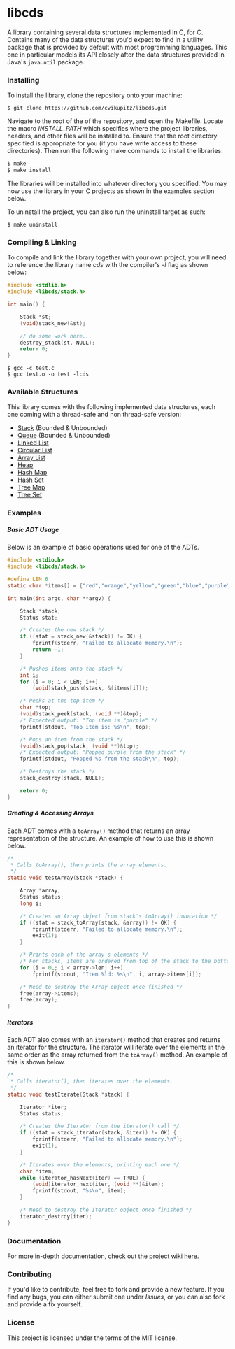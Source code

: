 # libcds

A library containing several data structures implemented in C, for C. Contains many of the data structures you'd expect to find in a utility package that is provided by default with most programming languages. This one in particular models its API closely after the data structures provided in Java's  ```java.util``` package.

### Installing

To install the library, clone the repository onto your machine:

```shell
$ git clone https://github.com/cvikupitz/libcds.git
```

Navigate to the root of the of the repository, and open the Makefile. Locate the macro *INSTALL_PATH* which specifies where the project libraries, headers, and other files will be installed to. Ensure that the root directory specified is appropriate for you (if you have write access to these directories). Then run the following make commands to install the libraries:

```sh
$ make
$ make install
```

The libraries will be installed into whatever directory you specified. You may now use the library in your C projects as shown in the examples section below.

To uninstall the project, you can also run the uninstall target as such:

```shell
$ make uninstall
```

### Compiling & Linking

To compile and link the library together with your own project, you will need to reference the library name *cds* with the compiler's *-l* flag as shown below:

```c
#include <stdlib.h>
#include <libcds/stack.h>

int main() {

    Stack *st;
    (void)stack_new(&st);

    // do some work here...
    destroy_stack(st, NULL);
    return 0;
}
```

```shell
$ gcc -c test.c
$ gcc test.o -o test -lcds
```

### Available Structures

This library comes with the following implemented data structures, each one coming with a thread-safe and non thread-safe version:

* [Stack](https://docs.oracle.com/javase/7/docs/api/java/util/Stack.html) (Bounded & Unbounded)
* [Queue](https://docs.oracle.com/javase/7/docs/api/java/util/Queue.html) (Bounded & Unbounded)
* [Linked List](https://docs.oracle.com/javase/7/docs/api/java/util/LinkedList.html)
* [Circular List](https://www.tutorialspoint.com/data_structures_algorithms/circular_linked_list_algorithm.htm#:~:text=Advertisements,into%20a%20circular%20linked%20list.)
* [Array List](https://docs.oracle.com/javase/7/docs/api/java/util/ArrayList.html)
* [Heap](https://docs.oracle.com/javase/7/docs/api/java/util/PriorityQueue.html)
* [Hash Map](https://docs.oracle.com/javase/7/docs/api/java/util/HashMap.html)
* [Hash Set](https://docs.oracle.com/javase/7/docs/api/java/util/HashSet.html)
* [Tree Map](https://docs.oracle.com/javase/7/docs/api/java/util/TreeMap.html)
* [Tree Set](https://docs.oracle.com/javase/7/docs/api/java/util/TreeSet.html)

### Examples

##### Basic ADT Usage

Below is an example of basic operations used for one of the ADTs.

```c
#include <stdio.h>
#include <libcds/stack.h>

#define LEN 6
static char *items[] = {"red","orange","yellow","green","blue","purple"};

int main(int argc, char **argv) {

    Stack *stack;
    Status stat;

    /* Creates the new stack */
    if ((stat = stack_new(&stack)) != OK) {
        fprintf(stderr, "Failed to allocate memory.\n");
        return -1;
    }

    /* Pushes items onto the stack */
    int i;
    for (i = 0; i < LEN; i++)
        (void)stack_push(stack, &(items[i]));

    /* Peeks at the top item */
    char *top;
    (void)stack_peek(stack, (void **)&top);
    /* Expected output: "Top item is "purple" */
    fprintf(stdout, "Top item is: %s\n", top);

    /* Pops an item from the stack */
    (void)stack_pop(stack, (void **)&top);
    /* Expected output: "Popped purple from the stack" */
    fprintf(stdout, "Popped %s from the stack\n", top);

    /* Destroys the stack */
    stack_destroy(stack, NULL);

    return 0;
}
```

##### Creating & Accessing Arrays

Each ADT comes with a ```toArray()``` method that returns an array representation of the structure. An example of how to use this is shown below.

```c
/*
 * Calls toArray(), then prints the array elements.
 */
static void testArray(Stack *stack) {

    Array *array;
    Status status;
    long i;

    /* Creates an Array object from stack's toArray() invocation */
    if ((stat = stack_toArray(stack, &array)) != OK) {
        fprintf(stderr, "Failed to allocate memory.\n");
        exit(1);
    }

    /* Prints each of the array's elements */
    /* For stacks, items are ordered from top of the stack to the bottom */
    for (i = 0L; i < array->len; i++)
        fprintf(stdout, "Item %ld: %s\n", i, array->items[i]);

    /* Need to destroy the Array object once finished */
    free(array->items);
    free(array);
}
```

##### Iterators

Each ADT also comes with an ```iterator()``` method that creates and returns an iterator for the structure. The iterator will iterate over the elements in the same order as the array returned from the ```toArray()``` method. An example of this is shown below.

```c
/*
 * Calls iterator(), then iterates over the elements.
 */
static void testIterate(Stack *stack) {

    Iterator *iter;
    Status status;

    /* Creates the Iterator from the iterator() call */
    if ((stat = stack_iterator(stack, &iter)) != OK) {
        fprintf(stderr, "Failed to allocate memory.\n");
        exit(1);
    }

    /* Iterates over the elements, printing each one */
    char *item;
    while (iterator_hasNext(iter) == TRUE) {
        (void)iterator_next(iter, (void **)&item);
        fprintf(stdout, "%s\n", item);
    }

    /* Need to destroy the Iterator object once finished */
    iterator_destroy(iter);
}
```

### Documentation

For more in-depth documentation, check out the project wiki [here](https://github.com/cvikupitz/libcds/wiki).

### Contributing

If you'd like to contribute, feel free to fork and provide a new feature. If you find any bugs, you can either submit one under *Issues*, or you can also fork and provide a fix yourself.

### License

This project is licensed under the terms of the MIT license.

